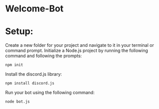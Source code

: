 # Welcome-Bot
# Setup:

Create a new folder for your project and navigate to it in your terminal or command prompt.
Initialize a Node.js project by running the following command and following the prompts:
```
npm init
``` 
Install the discord.js library:
```
npm install discord.js
```
Run your bot using the following command:
```
node bot.js
```
